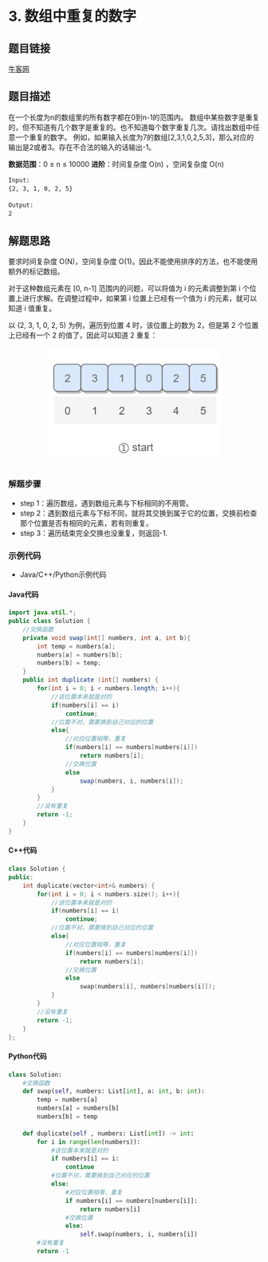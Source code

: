 # 3. 数组中重复的数字

## 题目链接

[牛客网](https://www.nowcoder.com/practice/6fe361ede7e54db1b84adc81d09d8524?tpId=13)

## 题目描述

在一个长度为n的数组里的所有数字都在0到n-1的范围内。 数组中某些数字是重复的，但不知道有几个数字是重复的。也不知道每个数字重复几次。请找出数组中任意一个重复的数字。 例如，如果输入长度为7的数组[2,3,1,0,2,5,3]，那么对应的输出是2或者3。存在不合法的输入的话输出-1。

**数据范围**：0 ≤ n ≤ 10000
**进阶**：时间复杂度 O(n) ，空间复杂度 O(n)

```html
Input:
{2, 3, 1, 0, 2, 5}

Output:
2
```

## 解题思路

要求时间复杂度 O(N)，空间复杂度 O(1)。因此不能使用排序的方法，也不能使用额外的标记数组。

对于这种数组元素在 [0, n-1] 范围内的问题，可以将值为 i 的元素调整到第 i 个位置上进行求解。在调整过程中，如果第 i 位置上已经有一个值为 i 的元素，就可以知道 i 值重复。

以 (2, 3, 1, 0, 2, 5) 为例，遍历到位置 4 时，该位置上的数为 2，但是第 2 个位置上已经有一个 2 的值了，因此可以知道 2 重复：

<div align="center"> <img src="./pics/0001.gif" width="350px"> </div><br>

### 解题步骤

- step 1：遍历数组，遇到数组元素与下标相同的不用管。
- step 2：遇到数组元素与下标不同，就将其交换到属于它的位置，交换前检查那个位置是否有相同的元素，若有则重复。
- step 3：遍历结束完全交换也没重复，则返回-1.

### 示例代码

- Java/C++/Python示例代码

#### Java代码

```java
import java.util.*;
public class Solution {
    //交换函数
    private void swap(int[] numbers, int a, int b){
        int temp = numbers[a];
        numbers[a] = numbers[b];
        numbers[b] = temp;
    }
    public int duplicate (int[] numbers) {
        for(int i = 0; i < numbers.length; i++){
            //该位置本来就是对的
            if(numbers[i] == i)
                continue;
            //位置不对，需要换到自己对应的位置
            else{
                //对应位置相等，重复
                if(numbers[i] == numbers[numbers[i]])
                    return numbers[i];
                //交换位置
                else
                    swap(numbers, i, numbers[i]);
            }
        }
        //没有重复
        return -1;
    }
}

```

#### C++代码

```c++
class Solution {
public:
    int duplicate(vector<int>& numbers) {
        for(int i = 0; i < numbers.size(); i++){
            //该位置本来就是对的
            if(numbers[i] == i)
                continue;
            //位置不对，需要换到自己对应的位置
            else{
                //对应位置相等，重复
                if(numbers[i] == numbers[numbers[i]])
                    return numbers[i];
                //交换位置
                else
                    swap(numbers[i], numbers[numbers[i]]);
            }
        }
        //没有重复
        return -1;
    }
};

```

#### Python代码

```python
class Solution:
    #交换函数
    def swap(self, numbers: List[int], a: int, b: int):
        temp = numbers[a]
        numbers[a] = numbers[b]
        numbers[b] = temp
    
    def duplicate(self , numbers: List[int]) -> int:
        for i in range(len(numbers)):
            #该位置本来就是对的
            if numbers[i] == i:
                continue
            #位置不对，需要换到自己对应的位置
            else:
                #对应位置相等，重复
                if numbers[i] == numbers[numbers[i]]:
                    return numbers[i]
                #交换位置
                else:
                    self.swap(numbers, i, numbers[i])
        #没有重复
        return -1

```
